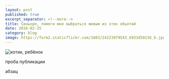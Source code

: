 ```yaml
---
layout: post
published: true
excerpt_separator: <!--more-->
title: Синьоре, помоги мне выбраться живым из этих объятий
date: 2016-02-25
category: blog
image: https://farm2.staticflickr.com/1603/24223979543_6933d50156_b.jpg
---
```


![котик, ребёнок](https://farm2.staticflickr.com/1603/24223979543_6933d50156_b.jpg)

проба публикации

абзац


